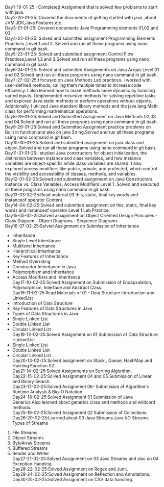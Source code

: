Day1-19-01-25 : Completed Assignment that is solved few problems to start with java.\
Day2-20-01-25: Covered the documents of getting started with java ,about JVM,JDK,Java Features,etc.\
Day3-21-01-25: Covered documents Java Programming elements 01,02 and 03.\
Day4-22-01-25: Solved and submitted assignment Programming Elements Practices ,Level 1 and 2. Solved and run all these programs using nano command in git bash.\
Day5-23-01-25: Solved and submitted assignment Control Flow Practices,Level 1,2 and 3.Solved and run all these programs using nano command in git bash.\
Day6-24-01-25: Solved and submitted Assignments on Java Arrays Level 01 and 02.Solved and run all these programs using nano command in git bash.\
Day7-27-02-25:I focused on Java Methods Lab practices. I worked with user-defined methods, calling them multiple times to increase code efficiency. I also learned how to make methods more dynamic by handling varied inputs. I implemented recursive methods for solving repetitive tasks and explored Java static methods to perform operations without objects. Additionally, I utilized Java standard library methods and the java.lang.Math class for performing mathematical operations.\
Day8-28-01-25:Solved and Submitted Assignment on Java Methods 02,03 and 04.Solved and run all these programs using nano command in git bash.\
Day9-29-01-25:Solved and Submitted Assignment practice problems on Built in function and also on java String.Solved and run all these programs using nano command in git bash.\
Day10-30-01-25:Solved and submitted assignment on java class and object.Solved and run all these programs using nano command in git bash.\
Day11-31-01-25:I studied Java constructors for object initialization, the distinction between instance and class variables, and how instance variables are object-specific while class variables are shared. I also explored access modifiers like public, private, and protected, which control the visibility and accessibility of classes, methods, and variables.\
Day12-01-02-25:Solved and submitted assignment on Java Constructors Instance vs. Class Variables, Access Modifiers Level 1 .Solved and executed all these programs using nano command in git bash.\
Day13-03-02-25:Read material 03 this, static, final key words and instanceof operator Content.\
Day14-04-02-25:Solved and submitted assignment on this, static, final key words and instanceof operator Level 1 Lab Practice.\
Day15-05-02-25:Solved assignment on Object Oriented Design Principles
                            - Class Diagram
                            - Object Diagrams
                           - Sequence Diagrams\
Day16-07-02-25:Solved Assignment on Submission of Inheritance
- Inheritance
- Single Level Inheritance
- Multilevel Inheritance
- Hierarchical Inheritance
- Key Features of Inheritance
- Method Overriding
- Constructor Inheritance in Java
- Polymorphism and Inheritance
 - Access Modifiers and Inheritance\
Day17-10-02-25:Solved Assignment on Submission of Encapsulation, Polymorphism, Interface and Abstract Class.\
Day18-11-02-25:Read Materials of 01 - Data Structure Introduction and LinkedList
- Introduction of Data Structure 
- Key Features of Data Structures in Java
- Types of Data Structures in Java
- Single Linked List
- Double Linked List
- Circular Linked List\
Day19-12-02-25:Solved Assignment on 01 Submission of Data Structure
 -LinkedList
- Single Linked List
- Double Linked List
- Circular Linked List\
Day20-13-02-25:Solved assignment on Stack , Queue, HashMap and Hashing Function 02.\
Day21-14-02-25:Solved Assignments on Sorting Algorithm.\
Day22-15-02-25:Solved Assignment 04 and 05 Submission of Linear and Binary Search.\
Day23-17-02-25:Solved Assignment 06- Submission of Algorithm's Runtime Analysis & Big-O Notation.\
Day24-18-02-25:Solved Assignment 01 Submission of Java Generics.Also learned about generics class and methods and wildcard methods.\
Day25-19-02-25:Solved Assignment 02 Submission of Collections.\
Day26-20-02-25:Learned about 03 Java Streams
Java I/O Streams
Types of Streams
1. File Streams
2. Object Streams
3. ByteArray Streams
4. Buffered Streams
5. Reader and Writer\
Day27-21-02-25:Solved Assignment on 03 Java Streams and also on 04 Exception Handling.\
Day28-22-02-25:Solved Assignment on Regex and Junit.\
Day29-24-02-25:Solved Assignment on Reflection and Annotations.\
Day30-25-02-25:Solved Assignment on CSV data handling.

